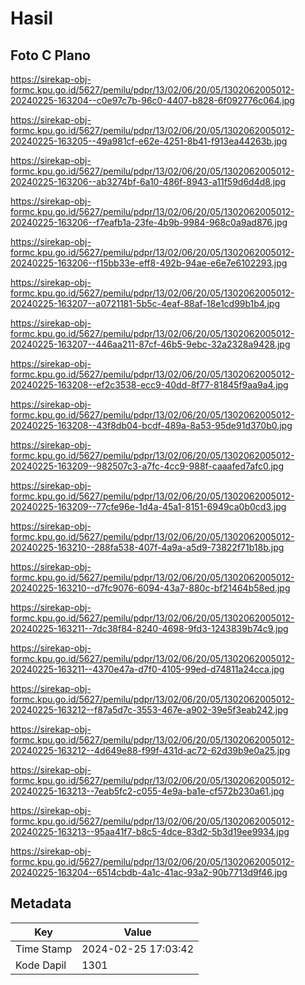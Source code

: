 # Hasil

## Foto C Plano

https://sirekap-obj-formc.kpu.go.id/5627/pemilu/pdpr/13/02/06/20/05/1302062005012-20240225-163204--c0e97c7b-96c0-4407-b828-6f092776c064.jpg

https://sirekap-obj-formc.kpu.go.id/5627/pemilu/pdpr/13/02/06/20/05/1302062005012-20240225-163205--49a981cf-e62e-4251-8b41-f913ea44263b.jpg

https://sirekap-obj-formc.kpu.go.id/5627/pemilu/pdpr/13/02/06/20/05/1302062005012-20240225-163206--ab3274bf-6a10-486f-8943-a11f59d6d4d8.jpg

https://sirekap-obj-formc.kpu.go.id/5627/pemilu/pdpr/13/02/06/20/05/1302062005012-20240225-163206--f7eafb1a-23fe-4b9b-9984-968c0a9ad876.jpg

https://sirekap-obj-formc.kpu.go.id/5627/pemilu/pdpr/13/02/06/20/05/1302062005012-20240225-163206--f15bb33e-eff8-492b-94ae-e6e7e6102293.jpg

https://sirekap-obj-formc.kpu.go.id/5627/pemilu/pdpr/13/02/06/20/05/1302062005012-20240225-163207--a0721181-5b5c-4eaf-88af-18e1cd99b1b4.jpg

https://sirekap-obj-formc.kpu.go.id/5627/pemilu/pdpr/13/02/06/20/05/1302062005012-20240225-163207--446aa211-87cf-46b5-9ebc-32a2328a9428.jpg

https://sirekap-obj-formc.kpu.go.id/5627/pemilu/pdpr/13/02/06/20/05/1302062005012-20240225-163208--ef2c3538-ecc9-40dd-8f77-81845f9aa9a4.jpg

https://sirekap-obj-formc.kpu.go.id/5627/pemilu/pdpr/13/02/06/20/05/1302062005012-20240225-163208--43f8db04-bcdf-489a-8a53-95de91d370b0.jpg

https://sirekap-obj-formc.kpu.go.id/5627/pemilu/pdpr/13/02/06/20/05/1302062005012-20240225-163209--982507c3-a7fc-4cc9-988f-caaafed7afc0.jpg

https://sirekap-obj-formc.kpu.go.id/5627/pemilu/pdpr/13/02/06/20/05/1302062005012-20240225-163209--77cfe96e-1d4a-45a1-8151-6949ca0b0cd3.jpg

https://sirekap-obj-formc.kpu.go.id/5627/pemilu/pdpr/13/02/06/20/05/1302062005012-20240225-163210--288fa538-407f-4a9a-a5d9-73822f71b18b.jpg

https://sirekap-obj-formc.kpu.go.id/5627/pemilu/pdpr/13/02/06/20/05/1302062005012-20240225-163210--d7fc9076-6094-43a7-880c-bf21464b58ed.jpg

https://sirekap-obj-formc.kpu.go.id/5627/pemilu/pdpr/13/02/06/20/05/1302062005012-20240225-163211--7dc38f84-8240-4698-9fd3-1243839b74c9.jpg

https://sirekap-obj-formc.kpu.go.id/5627/pemilu/pdpr/13/02/06/20/05/1302062005012-20240225-163211--4370e47a-d7f0-4105-99ed-d74811a24cca.jpg

https://sirekap-obj-formc.kpu.go.id/5627/pemilu/pdpr/13/02/06/20/05/1302062005012-20240225-163212--f87a5d7c-3553-467e-a902-39e5f3eab242.jpg

https://sirekap-obj-formc.kpu.go.id/5627/pemilu/pdpr/13/02/06/20/05/1302062005012-20240225-163212--4d649e88-f99f-431d-ac72-62d39b9e0a25.jpg

https://sirekap-obj-formc.kpu.go.id/5627/pemilu/pdpr/13/02/06/20/05/1302062005012-20240225-163213--7eab5fc2-c055-4e9a-ba1e-cf572b230a61.jpg

https://sirekap-obj-formc.kpu.go.id/5627/pemilu/pdpr/13/02/06/20/05/1302062005012-20240225-163213--95aa41f7-b8c5-4dce-83d2-5b3d19ee9934.jpg

https://sirekap-obj-formc.kpu.go.id/5627/pemilu/pdpr/13/02/06/20/05/1302062005012-20240225-163204--6514cbdb-4a1c-41ac-93a2-90b7713d9f46.jpg


## Metadata

| Key        | Value               |
| ---------- | ------------------- |
| Time Stamp | 2024-02-25 17:03:42 |
| Kode Dapil | 1301                |



